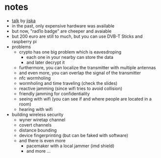 # notes

* [talk](https://events.ccc.de/congress/2015/Fahrplan/events/7119.html) by [jiska](https://events.ccc.de/congress/2015/Fahrplan/speakers/4927.html)
* in the past, only expensive hardware was available
* but now, "rad1o badge" are cheeper and avaiable
* but 200 euro are still to much, but you can use DVB-T Sticks and raspberry pi
* problems
    * crypto has one big problem which is eavesdroping
        * each one in your nearby can store the data
        * and later decrypt it
    * furthermore, you can localize the transmitter with multiple antennas
    * and even more, you can overlap the signal of the transmitter
    * nfc wormholing
    * wormholing and time traveling (check the slides)
    * reactive jamming (since wifi tries to avoid collision)
    * friendly jamming for confidentiality
    * seeing with wifi (you can see if and where people are located in a room)
    * hearing with wifi
* building wireless security
    * wyner wiretap channel
    * covert channels
    * distance bounding
    * device fingerprinting (but can be faked with software)
    * and there is even more
        * pacemaker with a local jammer (imd shield)
        * and more ...

